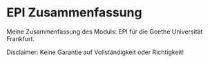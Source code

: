 # EPI Zusammenfassung
Meine Zusammenfassung des Moduls: EPI für die Goethe Universität Frankfurt.

Disclaimer: Keine Garantie auf Vollständigkeit oder Richtigkeit!
